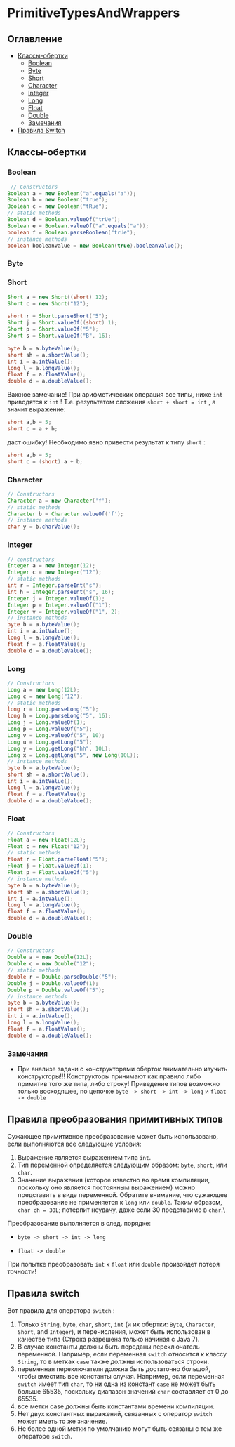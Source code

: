 # PrimitiveTypesAndWrappers

## Оглавление

* [Классы-обертки](#question8)
  + [Boolean](#quesquestion81)
  + [Byte](#question82)
  + [Short](#question83)
  + [Character](#question84)
  + [Integer](#question85)
  + [Long](#question86)
  + [Float](#question87)
  + [Double](#question88)
  + [Замечания](#Warnig)
* [Правила Switch](#ПравилаSwitch)

## Классы-обертки <a name="question8"></a>

### Boolean <a name="quesquestion81"></a>

``` java
 // Constructors
Boolean a = new Boolean("a".equals("a"));
Boolean b = new Boolean("true");
Boolean c = new Boolean("tRue");
// static methods
Boolean d = Boolean.valueOf("trUe");
Boolean e = Boolean.valueOf("a".equals("a"));
boolean f = Boolean.parseBoolean("trUe");
// instance methods
boolean booleanValue = new Boolean(true).booleanValue();
```

### Byte <a name="quesquestion82"></a>

### Short <a name="quesquestion83"></a>

``` java
Short a = new Short((short) 12);
Short c = new Short("12");

short r = Short.parseShort("5");
Short j = Short.valueOf((short) 1);
Short p = Short.valueOf("5");
Short s = Short.valueOf("B", 16);

byte b = a.byteValue();
short sh = a.shortValue();
int i = a.intValue();
long l = a.longValue();
float f = a.floatValue();
double d = a.doubleValue();
```

Важное замечание! При арифметических операция все типы, ниже `int` приводятся к `int` ! Т.е. результатом сложения `short + short = int` , а значит выражение:

``` java
short a,b = 5;
short c = a + b;
```

даст ошибку! Необходимо явно привести результат к типу `short` :

``` java
short a,b = 5;
short c = (short) a + b;
```

### Character <a name="quesquestion84"></a>

``` java
// Constructors
Character a = new Character('f');
// static methods
Character b = Character.valueOf('f');
// instance methods
char y = b.charValue();
```

### Integer <a name="quesquestion85"></a>

``` java
// constructors
Integer a = new Integer(12);
Integer c = new Integer("12");
// static methods
int r = Integer.parseInt("s");
int h = Integer.parseInt("s", 16);
Integer j = Integer.valueOf(1);
Integer p = Integer.valueOf("1");
Integer v = Integer.valueOf("1", 2);
// instance methods
byte b = a.byteValue();
int i = a.intValue();
long l = a.longValue();
float f = a.floatValue();
double d = a.doubleValue();
```

### Long <a name="quesquestion86"></a>

``` java
// Constructors
Long a = new Long(12L);
Long c = new Long("12");
// static methods
long r = Long.parseLong("5");
long h = Long.parseLong("5", 16);
Long j = Long.valueOf(1);
Long p = Long.valueOf("5");
Long v = Long.valueOf("5", 10);
Long u = Long.getLong("5");
Long y = Long.getLong("hh", 10L);
Long x = Long.getLong("5", new Long(10L));
// instance methods
byte b = a.byteValue();
short sh = a.shortValue();
int i = a.intValue();
long l = a.longValue();
float f = a.floatValue();
double d = a.doubleValue();
```

### Float <a name="quesquestion87"></a>

``` java
// Constructors
Float a = new Float(12L);
Float c = new Float("12");
// static methods
float r = Float.parseFloat("5");
Float j = Float.valueOf(1);
Float p = Float.valueOf("5");
// instance methods
byte b = a.byteValue();
short sh = a.shortValue();
int i = a.intValue();
long l = a.longValue();
float f = a.floatValue();
double d = a.doubleValue();
```

### Double <a name="quesquestion88"></a>

``` java
// Constructors
Double a = new Double(12L);
Double c = new Double("12");
// static methods
double r = Double.parseDouble("5");
Double j = Double.valueOf(1);
Double p = Double.valueOf("5");
// instance methods
byte b = a.byteValue();
short sh = a.shortValue();
int i = a.intValue();
long l = a.longValue();
float f = a.floatValue();
double d = a.doubleValue();
```

### Замечания <a name="Warnig"></a>

* При анализе задачи с конструкторами оберток внимательно изучить конструкторы!!! Конструкторы принимают как правило либо примитив того же типа, либо строку! Приведение типов возможно только восходящее, по цепочке `byte -> short -> int -> long` и `float -> double`

## Правила преобразования примитивных типов

Сужающее примитивное преобразование может быть использовано, если выполняются все следующие условия:

1. Выражение является выражением типа `int`.
2. Тип переменной определяется следующим образом: `byte`,  `short`, или `char`.
3. Значение выражения (которое известно во время компиляции, поскольку оно является постоянным выражением) можно представить в виде переменной. Обратите внимание, что сужающее преобразование не применяется к `long` или `double`. Таким образом,  `char ch = 30L`; потерпит неудачу, даже если 30 представимо в `char`.\

Преобразование выполняется в след. порядке:

* `byte -> short -> int -> long`

* `float -> double`

При попытке преобразовать `int` к `float` или `double` произойдет потеря точности!

## Правила switch <a name="ПравилаSwitch"></a>

Вот правила для оператора `switch` :

1. Только `String`,  `byte`,  `char`,  `short`,  `int` (и их обертки: `Byte`,  `Character`,  `Short`, and `Integer`), и перечисления, может быть использован в качестве типа  (Строка разрешена только начиная с Java 7).
2. В случае константы должны быть переданы переключатель переменной. Например, если переменная `switch` относится к классу `String`, то в метках `case` также должны использоваться строки.
3. переменная переключателя должна быть достаточно большой, чтобы вместить все константы случая. Например, если переменная `switch` имеет тип `char`, то ни одна из констант `case` не может быть больше 65535, поскольку диапазон значений `char` составляет от 0 до 65535.
4. все метки case должны быть константами времени компиляции.
5. Нет двух константных выражений, связанных с оператор `switch` может иметь то же значение.
6. Не более одной метки по умолчанию могут быть связаны с тем же операторе `switch`.
